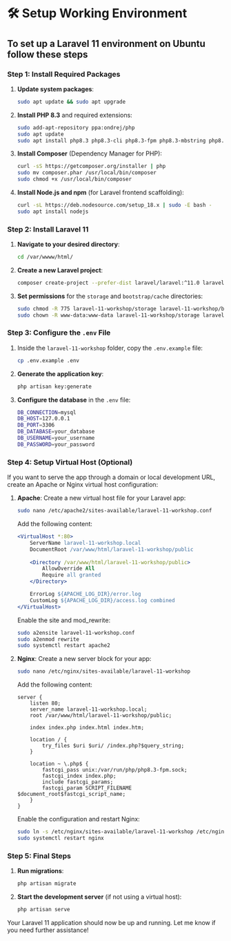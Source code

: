 # 🛠 Setup Working Environment

## To set up a Laravel 11 environment on Ubuntu follow these steps

### Step 1: Install Required Packages

1. **Update system packages**:

   ```bash
   sudo apt update && sudo apt upgrade
   ```

2. **Install PHP 8.3** and required extensions:

   ```bash
   sudo add-apt-repository ppa:ondrej/php
   sudo apt update
   sudo apt install php8.3 php8.3-cli php8.3-fpm php8.3-mbstring php8.3-xml php8.3-bcmath php8.3-zip php8.3-curl php8.3-gd php8.3-mysql php8.3-sqlite3
   ```

3. **Install Composer** (Dependency Manager for PHP):

   ```bash
   curl -sS https://getcomposer.org/installer | php
   sudo mv composer.phar /usr/local/bin/composer
   sudo chmod +x /usr/local/bin/composer
   ```

4. **Install Node.js and npm** (for Laravel frontend scaffolding):

   ```bash
   curl -sL https://deb.nodesource.com/setup_18.x | sudo -E bash -
   sudo apt install nodejs
   ```

### Step 2: Install Laravel 11

1. **Navigate to your desired directory**:

   ```bash
   cd /var/wwww/html/
   ```

2. **Create a new Laravel project**:

   ```bash
   composer create-project --prefer-dist laravel/laravel:^11.0 laravel-11-workshop
   ```

3. **Set permissions** for the `storage` and `bootstrap/cache` directories:

   ```bash
   sudo chmod -R 775 laravel-11-workshop/storage laravel-11-workshop/bootstrap/cache
   sudo chown -R www-data:www-data laravel-11-workshop/storage laravel-11-workshop/bootstrap/cache
   ```

### Step 3: Configure the `.env` File

1. Inside the `laravel-11-workshop` folder, copy the `.env.example` file:

   ```bash
   cp .env.example .env
   ```

2. **Generate the application key**:

   ```bash
   php artisan key:generate
   ```

3. **Configure the database** in the `.env` file:

   ```bash
   DB_CONNECTION=mysql
   DB_HOST=127.0.0.1
   DB_PORT=3306
   DB_DATABASE=your_database
   DB_USERNAME=your_username
   DB_PASSWORD=your_password
   ```

### Step 4: Setup Virtual Host (Optional)

If you want to serve the app through a domain or local development URL, create an Apache or Nginx virtual host configuration:

1. **Apache**:
   Create a new virtual host file for your Laravel app:

   ```bash
   sudo nano /etc/apache2/sites-available/laravel-11-workshop.conf
   ```

   Add the following content:

   ```apache
   <VirtualHost *:80>
       ServerName laravel-11-workshop.local
       DocumentRoot /var/www/html/laravel-11-workshop/public
       
       <Directory /var/www/html/laravel-11-workshop/public>
           AllowOverride All
           Require all granted
       </Directory>

       ErrorLog ${APACHE_LOG_DIR}/error.log
       CustomLog ${APACHE_LOG_DIR}/access.log combined
   </VirtualHost>
   ```

   Enable the site and mod_rewrite:

   ```bash
   sudo a2ensite laravel-11-workshop.conf
   sudo a2enmod rewrite
   sudo systemctl restart apache2
   ```

2. **Nginx**:
   Create a new server block for your app:

   ```bash
   sudo nano /etc/nginx/sites-available/laravel-11-workshop
   ```

   Add the following content:

   ```nginx
   server {
       listen 80;
       server_name laravel-11-workshop.local;
       root /var/www/html/laravel-11-workshop/public;

       index index.php index.html index.htm;

       location / {
           try_files $uri $uri/ /index.php?$query_string;
       }

       location ~ \.php$ {
           fastcgi_pass unix:/var/run/php/php8.3-fpm.sock;
           fastcgi_index index.php;
           include fastcgi_params;
           fastcgi_param SCRIPT_FILENAME $document_root$fastcgi_script_name;
       }
   }
   ```

   Enable the configuration and restart Nginx:

   ```bash
   sudo ln -s /etc/nginx/sites-available/laravel-11-workshop /etc/nginx/sites-enabled/
   sudo systemctl restart nginx
   ```

### Step 5: Final Steps

1. **Run migrations**:

   ```bash
   php artisan migrate
   ```

2. **Start the development server** (if not using a virtual host):

   ```bash
   php artisan serve
   ```

Your Laravel 11 application should now be up and running. Let me know if you need further assistance!
